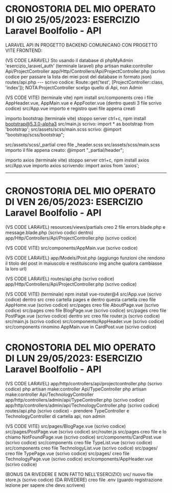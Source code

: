 # CRONOSTORIA DEL MIO OPERATO DI GIO 25/05/2023: ESERCIZIO Laravel Boolfolio - API

LARAVEL API IN PROGETTO BACKEND COMUNICANO CON PROGETTO VITE FRONTEND:

(VS CODE LARAVEL)
Sto usando il database di phpMyAdmin 'esercizio_laravel_auth'
(terminale laravel) php artisan make:controller Api/ProjectController
app/Http/Controllers/Api/ProjectController.php (scrivo codice per passare la lista dei miei post del database in formato json)
routes/api.php --- scrivo codice: Route::get('test', [ProjectController::class, 'index']); NOTA:ProjectController scelgo quello di Api, non Admin

(VS CODE VITE)
(terminale vite) npm install
src/components creo i file AppHeader.vue, AppMain.vue e AppFooter.vue (dentro questi 3 file scrivo codice)
src/App.vue importo e registro quei file appena creati

importo bootstrap
(terminale vite) stoppo server ctrl+c, npm install bootstrap@5.3.0-alpha3
src/main.js scrivo: import * as bootstrap from 'bootstrap';
src/assets/scss/main.scss scrivo: @import "bootstrap/scss/bootstrap";

src/assets/scss/_partial creo file _header.scss
src/assets/scss/main.scss importo il file appena creato: @import "_partial/header";

importo axios
(terminale vite) stoppo server ctrl+c, npm install axios
src/App.vue importo axios scrivendo: import axios from 'axios';

-----------------------------------------------------------------------------------------------------------------------------------
# CRONOSTORIA DEL MIO OPERATO DI VEN 26/05/2023: ESERCIZIO Laravel Boolfolio - API

(VS CODE LARAVEL)
resources/views/partials creo 2 file errors.blade.php e message.blade.php (scrivo codici dentro)
app/Http/Controllers/Api/ProjectController.php (scrivo codice)

(VS CODE VITE)
src/components/AppMain.vue (scrivo codice)

(VS CODE LARAVEL)
app/Models/Post.php (aggiungo funzioni che rendono il titolo del post in maiuscolo e restituiscono img anche qualora cambiasse la loro url)

(VS CODE LARAVEL)
routes/api.php (scrivo codice)
app/Http/Controllers/Api/ProjectController.php (scrivo codice)

(VS CODE VITE)
(terminale) npm install vue-router@4
src/App.vue (scrivo codice)
dentro src creo cartella pages e dentro questa cartella creo file AppHome.vue (scrivo codice)
src/pages creo file AboutPage.vue (scrivo codice)
src/pages creo file BlogPage.vue (scrivo codice)
src/pages creo file PostPage.vue (scrivo codice)
dentro src creo file router.js (scrivo codice)
src/main.js (scrivo codice)
src/components/AppHeader.vue (scrivo codice)
src/components rinomino AppMain.vue in CardPost.vue (scrivo codice)

# CRONOSTORIA DEL MIO OPERATO DI LUN 29/05/2023: ESERCIZIO Laravel Boolfolio - API

(VS CODE LARAVEL)
app/http/controllers/api/projectcontroller.php (scrivo codice)
php artisan make:controller Api/TypeController
php artisan make:controller Api/TechnologyController
app/http/controllers/admin/api/TypeController.php (scrivo codice)
app/http/controllers/admin/api/TechnologyController.php (scrivo codice)
routes/api.php (scrivo codice) - prendere TypeController e TechnologyController di cartella api, non admin

(VS CODE VITE)
src/pages/BlogPage.vue (scrivo codice)
src/pages/PostPage.vue (scrivo codice)
src/router.js
src/pages creo file e lo chiamo NotFoundPage.vue (scrivo codice)
src/components/CardPost.vue (scrivo codice)
src/components creo file TypeList.vue (scrivo codice)
src/components creo file TechnologyList.vue (scrivo codice)
src/pages/ creo file TypePage.vue (scrivo codice)
src/pages/ creo file TechnologyPage.vue (scrivo codice)
src/components/AppHeader.vue (scrivo codice)

(BONUS DA RIVEDERE E NON FATTO NELL'ESERCIZIO)
src/ nuovo file store.js (scrivo codice) (DA RIVEDERE)
creo file .env (guardo registrazione lezione per sapere che devo scrivere)
